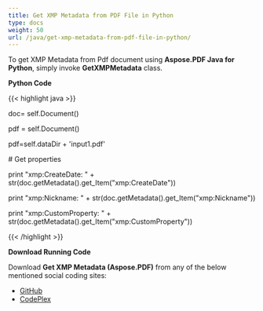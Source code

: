 ```yaml
---
title: Get XMP Metadata from PDF File in Python
type: docs
weight: 50
url: /java/get-xmp-metadata-from-pdf-file-in-python/
---
```


To get XMP Metadata from Pdf document using **Aspose.PDF Java for Python**, simply invoke **GetXMPMetadata** class.

**Python Code**

{{< highlight java >}}

 doc= self.Document()

pdf = self.Document()

pdf=self.dataDir + 'input1.pdf'

\# Get properties

print "xmp:CreateDate: " + str(doc.getMetadata().get_Item("xmp:CreateDate"))

print "xmp:Nickname: " + str(doc.getMetadata().get_Item("xmp:Nickname"))

print "xmp:CustomProperty: " + str(doc.getMetadata().get_Item("xmp:CustomProperty"))

{{< /highlight >}}

**Download Running Code**

Download **Get XMP Metadata (Aspose.PDF)** from any of the below mentioned social coding sites:

- [GitHub](https://github.com/aspose-pdf/Aspose.PDF-for-Java/blob/master/Plugins/Aspose_Pdf_Java_for_Python/test/WorkingWithDocumentObject/GetXMPMetadata/GetXMPMetadata.py)
- [CodePlex](http://asposepdfjavapython.codeplex.com/SourceControl/latest#test/WorkingWithDocumentObject/GetXMPMetadata/GetXMPMetadata.py)
